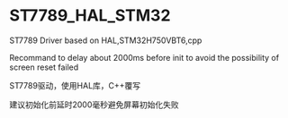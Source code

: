 # ST7789_HAL_STM32
 ST7789 Driver based on HAL,STM32H750VBT6,cpp
 
 Recommand to delay about 2000ms before init to avoid the possibility of screen reset failed
 
 ST7789驱动，使用HAL库，C++覆写
 
 建议初始化前延时2000毫秒避免屏幕初始化失败
